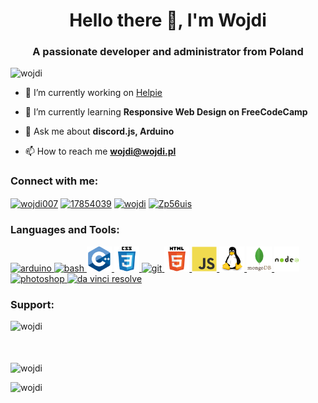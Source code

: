 <h1 align="center">Hello there 👋, I'm Wojdi</h1>
<h3 align="center">A passionate developer and administrator from Poland</h3>

<p align="left"> <img src="https://komarev.com/ghpvc/?username=wojdi&label=Profile%20views&color=0e75b6&style=flat" alt="wojdi" /> </p>

- 🔭 I’m currently working on [Helpie](https://github.com/Wojdi/helpie-api)

- 🌱 I’m currently learning **Responsive Web Design on FreeCodeCamp**

- 💬 Ask me about **discord.js, Arduino**

- 📫 How to reach me **wojdi@wojdi.pl**

<h3 align="left">Connect with me:</h3>
<p align="left">
<a href="https://twitter.com/wojdi007" target="blank"><img align="center" src="https://raw.githubusercontent.com/rahuldkjain/github-profile-readme-generator/master/src/images/icons/Social/twitter.svg" alt="wojdi007" height="30" width="40" /></a>
<a href="https://stackoverflow.com/users/17854039" target="blank"><img align="center" src="https://raw.githubusercontent.com/rahuldkjain/github-profile-readme-generator/master/src/images/icons/Social/stack-overflow.svg" alt="17854039" height="30" width="40" /></a>
<a href="https://www.youtube.com/channel/UCW-4b-9t48M2RuOIx0gyfdw" target="blank"><img align="center" src="https://raw.githubusercontent.com/rahuldkjain/github-profile-readme-generator/master/src/images/icons/Social/youtube.svg" alt="wojdi" height="30" width="40" /></a>
<a href="https://discordapp.com/users/710858994062983240" target="blank"><img align="center" src="https://raw.githubusercontent.com/rahuldkjain/github-profile-readme-generator/master/src/images/icons/Social/discord.svg" alt="Zp56uis" height="30" width="40" /></a>
</p>

<h3 align="left">Languages and Tools:</h3>
<p align="left"> <a href="https://www.arduino.cc/" target="_blank" rel="noreferrer"> <img src="https://cdn.worldvectorlogo.com/logos/arduino-1.svg" alt="arduino" width="40" height="40"/> </a> <a href="https://www.gnu.org/software/bash/" target="_blank" rel="noreferrer"> <img src="https://www.vectorlogo.zone/logos/gnu_bash/gnu_bash-icon.svg" alt="bash" width="40" height="40"/> </a> <a href="https://www.w3schools.com/cpp/" target="_blank" rel="noreferrer"> <img src="https://raw.githubusercontent.com/devicons/devicon/master/icons/cplusplus/cplusplus-original.svg" alt="cplusplus" width="40" height="40"/> </a> <a href="https://www.w3schools.com/css/" target="_blank" rel="noreferrer"> <img src="https://raw.githubusercontent.com/devicons/devicon/master/icons/css3/css3-original-wordmark.svg" alt="css3" width="40" height="40"/> </a> <a href="https://git-scm.com/" target="_blank" rel="noreferrer"> <img src="https://www.vectorlogo.zone/logos/git-scm/git-scm-icon.svg" alt="git" width="40" height="40"/> </a> <a href="https://www.w3.org/html/" target="_blank" rel="noreferrer"> <img src="https://raw.githubusercontent.com/devicons/devicon/master/icons/html5/html5-original-wordmark.svg" alt="html5" width="40" height="40"/> </a> <a href="https://developer.mozilla.org/en-US/docs/Web/JavaScript" target="_blank" rel="noreferrer"> <img src="https://raw.githubusercontent.com/devicons/devicon/master/icons/javascript/javascript-original.svg" alt="javascript" width="40" height="40"/> </a> <a href="https://www.linux.org/" target="_blank" rel="noreferrer"> <img src="https://raw.githubusercontent.com/devicons/devicon/master/icons/linux/linux-original.svg" alt="linux" width="40" height="40"/> </a> <a href="https://www.mongodb.com/" target="_blank" rel="noreferrer"> <img src="https://raw.githubusercontent.com/devicons/devicon/master/icons/mongodb/mongodb-original-wordmark.svg" alt="mongodb" width="40" height="40"/> </a> <a href="https://nodejs.org" target="_blank" rel="noreferrer"> <img src="https://raw.githubusercontent.com/devicons/devicon/master/icons/nodejs/nodejs-original-wordmark.svg" alt="nodejs" width="40" height="40"/> </a> <a href="https://www.photoshop.com/en" target="_blank" rel="noreferrer"> <img src="https://www.creatienest.nl/wp-content/uploads/2020/06/logo-adobe-photoshop-2020-2-1.png" alt="photoshop" width="40" height="40"/> </a> <a href="https://www.blackmagicdesign.com/products/davinciresolve/" target="_blank" rel="noreferrer"> <img src="https://static.wikia.nocookie.net/logopedia/images/c/c5/DaVinci_Resolve.png/revision/latest?cb=20220627210509" alt="da vinci resolve" width="40" height="40"/> </a> </p>

<h3 align="left">Support:</h3>
<p><a href="https://ko-fi.com/wojdi"> <img align="left" src="https://cdn.ko-fi.com/cdn/kofi3.png?v=3" height="50" width="210" alt="wojdi" /></a></p><br><br>
<br>

<p><img align="center" src="https://github-readme-stats.vercel.app/api?username=Wojdi&&show_icons=true&title_color=ffffff&text_color=c9d1d9&bg_color=0d1117" alt="wojdi" /></p>

<p><img align="left" src="https://github-readme-stats.vercel.app/api/top-langs?username=wojdi&show_icons=true&locale=en&layout=compact&title_color=ffffff&icon_color=9571f7&text_color=c9d1d9&bg_color=0d1117" alt="wojdi" /></p>
